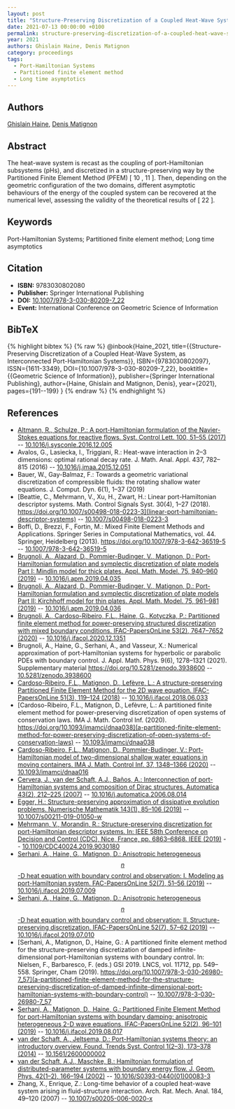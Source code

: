 ```yaml
---
layout: post
title: "Structure-Preserving Discretization of a Coupled Heat-Wave System, as Interconnected Port-Hamiltonian Systems"
date: 2021-07-13 00:00:00 +0100
permalink: structure-preserving-discretization-of-a-coupled-heat-wave-system-as-interconnected-port-hamiltonian-systems
year: 2021
authors: Ghislain Haine, Denis Matignon
category: proceedings
tags:
  - Port-Hamiltonian Systems
  - Partitioned finite element method
  - Long time asymptotics
---
```

 
## Authors
[Ghislain Haine](authors/ghislain-haine), [Denis Matignon](authors/denis-matignon)
 
## Abstract
The heat-wave system is recast as the coupling of port-Hamiltonian subsystems (pHs), and discretized in a structure-preserving way by the Partitioned Finite Element Method (PFEM) [ 10 , 11 ]. Then, depending on the geometric configuration of the two domains, different asymptotic behaviours of the energy of the coupled system can be recovered at the numerical level, assessing the validity of the theoretical results of [ 22 ].
 
## Keywords
Port-Hamiltonian Systems; Partitioned finite element method; Long time asymptotics
 
## Citation
- **ISBN:** 9783030802080
- **Publisher:** Springer International Publishing
- **DOI:** [10.1007/978-3-030-80209-7_22](https://doi.org/10.1007/978-3-030-80209-7_22)
- **Event:** International Conference on Geometric Science of Information
 
## BibTeX
{% highlight bibtex %}
{% raw %}
@inbook{Haine_2021,
  title={{Structure-Preserving Discretization of a Coupled Heat-Wave System, as Interconnected Port-Hamiltonian Systems}},
  ISBN={9783030802097},
  ISSN={1611-3349},
  DOI={10.1007/978-3-030-80209-7_22},
  booktitle={{Geometric Science of Information}},
  publisher={Springer International Publishing},
  author={Haine, Ghislain and Matignon, Denis},
  year={2021},
  pages={191--199}
}
{% endraw %}
{% endhighlight %}
 
## References
- [Altmann, R., Schulze, P.: A port-Hamiltonian formulation of the Navier-Stokes equations for reactive flows. Syst. Control Lett. 100, 51–55 (2017)](a-port-hamiltonian-formulation-of-the-navier-stokes-equations-for-reactive-flows) -- [10.1016/j.sysconle.2016.12.005](https://doi.org/10.1016/j.sysconle.2016.12.005)
- Avalos, G., Lasiecka, I., Triggiani, R.: Heat-wave interaction in 2–3 dimensions: optimal rational decay rate. J. Math. Anal. Appl. 437, 782–815 (2016) -- [10.1016/j.jmaa.2015.12.051](https://doi.org/10.1016/j.jmaa.2015.12.051)
- Bauer, W., Gay-Balmaz, F.: Towards a geometric variational discretization of compressible fluids: the rotating shallow water equations. J. Comput. Dyn. 6(1), 1–37 (2019)
- [Beattie, C., Mehrmann, V., Xu, H., Zwart, H.: Linear port-Hamiltonian descriptor systems. Math. Control Signals Syst. 30(4), 1–27 (2018). https://doi.org/10.1007/s00498-018-0223-3](linear-port-hamiltonian-descriptor-systems) -- [10.1007/s00498-018-0223-3](https://doi.org/10.1007/s00498-018-0223-3)
- Boffi, D., Brezzi, F., Fortin, M.: Mixed Finite Element Methods and Applications. Springer Series in Computational Mathematics, vol. 44. Springer, Heidelberg (2013). https://doi.org/10.1007/978-3-642-36519-5 -- [10.1007/978-3-642-36519-5](https://doi.org/10.1007/978-3-642-36519-5)
- [Brugnoli, A., Alazard, D., Pommier-Budinger, V., Matignon, D.: Port-Hamiltonian formulation and symplectic discretization of plate models Part I: Mindlin model for thick plates. Appl. Math. Model. 75, 940–960 (2019)](port-hamiltonian-formulation-and-symplectic-discretization-of-plate-models-part-i-mindlin-model-for-thick-plates) -- [10.1016/j.apm.2019.04.035](https://doi.org/10.1016/j.apm.2019.04.035)
- [Brugnoli, A., Alazard, D., Pommier-Budinger, V., Matignon, D.: Port-Hamiltonian formulation and symplectic discretization of plate models Part II: Kirchhoff model for thin plates. Appl. Math. Model. 75, 961–981 (2019)](port-hamiltonian-formulation-and-symplectic-discretization-of-plate-models-part-ii-kirchhoff-model-for-thin-plates) -- [10.1016/j.apm.2019.04.036](https://doi.org/10.1016/j.apm.2019.04.036)
- [Brugnoli, A., Cardoso-Ribeiro, F.L., Haine, G., Kotyczka, P.: Partitioned finite element method for power-preserving structured discretization with mixed boundary conditions. IFAC-PapersOnLine 53(2), 7647–7652 (2020)](partitioned-finite-element-method-for-structured-discretization-with-mixed-boundary-conditions) -- [10.1016/j.ifacol.2020.12.1351](https://doi.org/10.1016/j.ifacol.2020.12.1351)
- Brugnoli, A., Haine, G., Serhani, A., and Vasseur, X.: Numerical approximation of port-Hamiltonian systems for hyperbolic or parabolic PDEs with boundary control. J. Appl. Math. Phys. 9(6), 1278–1321 (2021). Supplementary material https://doi.org/10.5281/zenodo.3938600 -- [10.5281/zenodo.3938600](https://doi.org/10.5281/zenodo.3938600)
- [Cardoso-Ribeiro, F.L., Matignon, D., Lefèvre, L.: A structure-preserving Partitioned Finite Element Method for the 2D wave equation. IFAC-PapersOnLine 51(3), 119–124 (2018)](a-structure-preserving-partitioned-finite-element-method-for-the-2d-wave-equation) -- [10.1016/j.ifacol.2018.06.033](https://doi.org/10.1016/j.ifacol.2018.06.033)
- [Cardoso-Ribeiro, F.L., Matignon, D., Lefèvre, L.: A partitioned finite element method for power-preserving discretization of open systems of conservation laws. IMA J. Math. Control Inf. (2020). https://doi.org/10.1093/imamci/dnaa038](a-partitioned-finite-element-method-for-power-preserving-discretization-of-open-systems-of-conservation-laws) -- [10.1093/imamci/dnaa038](https://doi.org/10.1093/imamci/dnaa038)
- [Cardoso-Ribeiro, F.L., Matignon, D., Pommier-Budinger, V.: Port-Hamiltonian model of two-dimensional shallow water equations in moving containers. IMA J. Math. Control Inf. 37, 1348–1366 (2020)](port-hamiltonian-model-of-two-dimensional-shallow-water-equations-in-moving-containers) -- [10.1093/imamci/dnaa016](https://doi.org/10.1093/imamci/dnaa016)
- [Cervera, J., van der Schaft, A.J., Baños, A.: Interconnection of port-Hamiltonian systems and composition of Dirac structures. Automatica 43(2), 212–225 (2007)](interconnection-of-port-hamiltonian-systems-and-composition-of-dirac-structures) -- [10.1016/j.automatica.2006.08.014](https://doi.org/10.1016/j.automatica.2006.08.014)
- [Egger, H.: Structure-preserving approximation of dissipative evolution problems. Numerische Mathematik 143(1), 85–106 (2019)](structure-preserving-approximation-of-dissipative-evolution-problems) -- [10.1007/s00211-019-01050-w](https://doi.org/10.1007/s00211-019-01050-w)
- [Mehrmann, V., Morandin, R.: Structure-preserving discretization for port-Hamiltonian descriptor systems. In: IEEE 58th Conference on Decision and Control (CDC), Nice, France, pp. 6863–6868. IEEE (2019)](structure-preserving-discretization-for-port-hamiltonian-descriptor-systems) -- [10.1109/CDC40024.2019.9030180](https://doi.org/10.1109/CDC40024.2019.9030180)
- [Serhani, A., Haine, G., Matignon, D.: Anisotropic heterogeneous $$n$$-D heat equation with boundary control and observation: I. Modeling as port-Hamiltonian system. FAC-PapersOnLine 52(7), 51–56 (2019)](anisotropic-heterogeneous-n-d-heat-equation-with-boundary-control-and-observation-i-modeling-as-port-hamiltonian-system) -- [10.1016/j.ifacol.2019.07.009](https://doi.org/10.1016/j.ifacol.2019.07.009)
- [Serhani, A., Haine, G., Matignon, D.: Anisotropic heterogeneous $$n$$-D heat equation with boundary control and observation: II. Structure-preserving discretization. IFAC-PapersOnLine 52(7), 57–62 (2019)](anisotropic-heterogeneous-n-d-heat-equation-with-boundary-control-and-observation-ii-structure-preserving-discretization) -- [10.1016/j.ifacol.2019.07.010](https://doi.org/10.1016/j.ifacol.2019.07.010)
- [Serhani, A., Matignon, D., Haine, G.: A partitioned finite element method for the structure-preserving discretization of damped infinite-dimensional port-Hamiltonian systems with boundary control. In: Nielsen, F., Barbaresco, F. (eds.) GSI 2019. LNCS, vol. 11712, pp. 549–558. Springer, Cham (2019). https://doi.org/10.1007/978-3-030-26980-7_57](a-partitioned-finite-element-method-for-the-structure-preserving-discretization-of-damped-infinite-dimensional-port-hamiltonian-systems-with-boundary-control) -- [10.1007/978-3-030-26980-7_57](https://doi.org/10.1007/978-3-030-26980-7_57)
- [Serhani, A., Matignon, D., Haine, G.: Partitioned Finite Element Method for port-Hamiltonian systems with boundary damping: anisotropic heterogeneous 2-D wave equations. IFAC-PapersOnLine 52(2), 96–101 (2019)](partitioned-finite-element-method-for-port-hamiltonian-systems-with-boundary-damping-anisotropic-heterogeneous-2d-wave-equations) -- [10.1016/j.ifacol.2019.08.017](https://doi.org/10.1016/j.ifacol.2019.08.017)
- [van der Schaft, A., Jeltsema, D.: Port-Hamiltonian systems theory: an introductory overview. Found. Trends Syst. Control 1(2–3), 173–378 (2014)](port-hamiltonian-systems-theory-an-introductory-overview-journal) -- [10.1561/2600000002](https://doi.org/10.1561/2600000002)
- [van der Schaft, A.J., Maschke, B.: Hamiltonian formulation of distributed-parameter systems with boundary energy flow. J. Geom. Phys. 42(1–2), 166–194 (2002)](hamiltonian-formulation-of-distributed-parameter-systems-with-boundary-energy-flow) -- [10.1016/S0393-0440(01)00083-3](https://doi.org/10.1016/S0393-0440(01)00083-3)
- Zhang, X., Enrique, Z.: Long-time behavior of a coupled heat-wave system arising in fluid-structure interaction. Arch. Rat. Mech. Anal. 184, 49–120 (2007) -- [10.1007/s00205-006-0020-x](https://doi.org/10.1007/s00205-006-0020-x)

